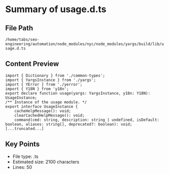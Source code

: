 # Summary of usage.d.ts
  
## File Path
`/home/tabs/seo-engineering/automation/node_modules/nyc/node_modules/yargs/build/lib/usage.d.ts`

## Content Preview
```
import { Dictionary } from './common-types';
import { YargsInstance } from './yargs';
import { YError } from './yerror';
import { Y18N } from 'y18n';
export declare function usage(yargs: YargsInstance, y18n: Y18N): UsageInstance;
/** Instance of the usage module. */
export interface UsageInstance {
    cacheHelpMessage(): void;
    clearCachedHelpMessage(): void;
    command(cmd: string, description: string | undefined, isDefault: boolean, aliases: string[], deprecated?: boolean): void;
[...truncated...]
```

## Key Points
- File type: .ts
- Estimated size: 2100 characters
- Lines: 50
